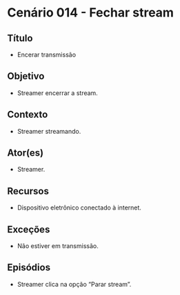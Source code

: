 # Cenário  014 - Fechar stream

## Título
* Encerar transmissão

## Objetivo
* Streamer encerrar a stream.
	
## Contexto
* Streamer streamando.	

## Ator(es)
* Streamer.

## Recursos
* Dispositivo eletrônico conectado à internet.

## Exceções
* Não estiver em transmissão.
	
## Episódios
* Streamer clica na opção “Parar stream”.
